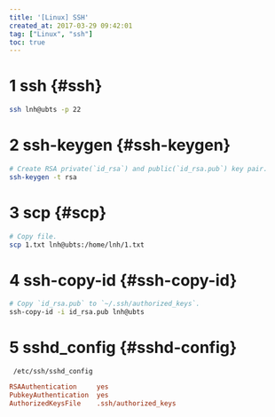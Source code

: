 ```yaml
---
title: '[Linux] SSH'
created_at: 2017-03-29 09:42:01
tag: ["Linux", "ssh"]
toc: true
---
```



# 1 ssh {#ssh}

```sh
ssh lnh@ubts -p 22
```

# 2 ssh-keygen {#ssh-keygen}

```sh
# Create RSA private(`id_rsa`) and public(`id_rsa.pub`) key pair.
ssh-keygen -t rsa
```


# 3 scp {#scp}

```sh
# Copy file.
scp 1.txt lnh@ubts:/home/lnh/1.txt
```

# 4 ssh-copy-id {#ssh-copy-id}

```sh
# Copy `id_rsa.pub` to `~/.ssh/authorized_keys`.
ssh-copy-id -i id_rsa.pub lnh@ubts
```


# 5 sshd_config {#sshd-config}

` /etc/ssh/sshd_config`

```ini
RSAAuthentication     yes
PubkeyAuthentication  yes
AuthorizedKeysFile    .ssh/authorized_keys
```